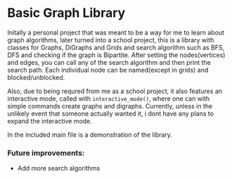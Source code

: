 # Basic Graph Library
Initally a personal project that was meant to be a way for me to learn about graph algorithms, later turned into a school project, this is a library with classes for Graphs, DiGraphs and Grids and search algorithm such as BFS, DFS and checking if the graph is Bipartite.
After setting the nodes(vertices) and edges, you can call any of the search algorithm and then print the search path.
Each individual node can be named(except in grids) and blocked/unblocked.

Also, due to being requred from me as a school project, it also features an interactive mode, called with `interactive_mode()`, where one can with simple commands create graphs and digraphs. Currently, unless in the unlikely event that someone actually wanted it, i dont have any plans to expand the interactive mode.

In the included main file is a demonstration of the library.

### Future improvements:
* Add more search algorithms
